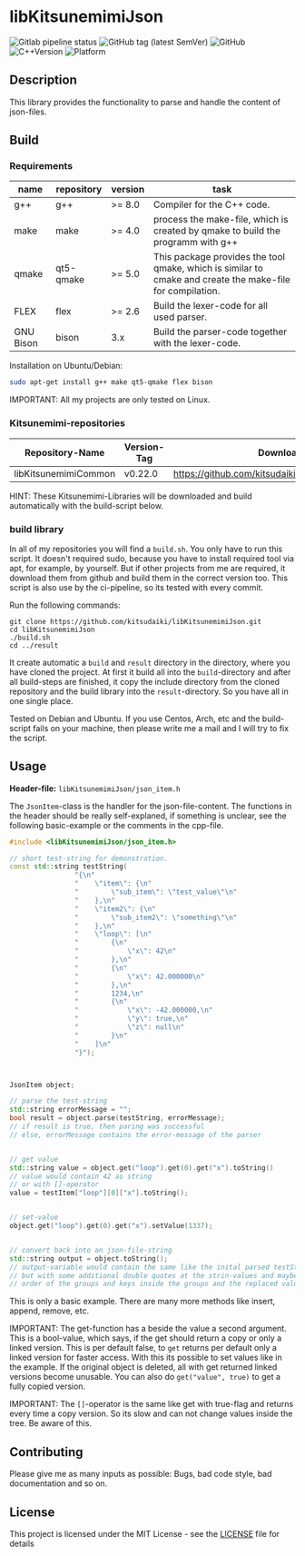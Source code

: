 # libKitsunemimiJson

![Gitlab pipeline status](https://img.shields.io/gitlab/pipeline/kitsudaiki/libKitsunemimiJson?label=build%20and%20test&style=flat-square)
![GitHub tag (latest SemVer)](https://img.shields.io/github/v/tag/kitsudaiki/libKitsunemimiJson?label=version&style=flat-square)
![GitHub](https://img.shields.io/github/license/kitsudaiki/libKitsunemimiJson?style=flat-square)
![C++Version](https://img.shields.io/badge/c%2B%2B-17-blue?style=flat-square)
![Platform](https://img.shields.io/badge/platform-Linux--x64-lightgrey?style=flat-square)

## Description

This library provides the functionality to parse and handle the content of json-files. 

## Build

### Requirements

name | repository | version | task
--- | --- | --- | ---
g++ | g++ | >= 8.0 | Compiler for the C++ code.
make | make | >= 4.0 | process the make-file, which is created by qmake to build the programm with g++
qmake | qt5-qmake | >= 5.0 | This package provides the tool qmake, which is similar to cmake and create the make-file for compilation.
FLEX | flex | >= 2.6 | Build the lexer-code for all used parser.
GNU Bison | bison | 3.x | Build the parser-code together with the lexer-code.

Installation on Ubuntu/Debian:

```bash
sudo apt-get install g++ make qt5-qmake flex bison
```

IMPORTANT: All my projects are only tested on Linux. 

### Kitsunemimi-repositories

Repository-Name | Version-Tag | Download-Path
--- | --- | ---
libKitsunemimiCommon | v0.22.0 |  https://github.com/kitsudaiki/libKitsunemimiCommon.git

HINT: These Kitsunemimi-Libraries will be downloaded and build automatically with the build-script below.

### build library

In all of my repositories you will find a `build.sh`. You only have to run this script. It doesn't required sudo, because you have to install required tool via apt, for example, by yourself. But if other projects from me are required, it download them from github and build them in the correct version too. This script is also use by the ci-pipeline, so its tested with every commit.


Run the following commands:

```
git clone https://github.com/kitsudaiki/libKitsunemimiJson.git
cd libKitsunemimiJson
./build.sh
cd ../result
```

It create automatic a `build` and `result` directory in the directory, where you have cloned the project. At first it build all into the `build`-directory and after all build-steps are finished, it copy the include directory from the cloned repository and the build library into the `result`-directory. So you have all in one single place.

Tested on Debian and Ubuntu. If you use Centos, Arch, etc and the build-script fails on your machine, then please write me a mail and I will try to fix the script.


## Usage

**Header-file:** `libKitsunemimiJson/json_item.h`

The `JsonItem`-class is the handler for the json-file-content. The functions in the header should be really self-explaned, if something is unclear, see the following basic-example or the comments in the cpp-file.

```cpp
#include <libKitsunemimiJson/json_item.h>

// short test-string for demonstration. 
const std::string testString(
                "{\n"
                "    \"item\": {\n"
                "        \"sub_item\": \"test_value\"\n"
                "    },\n"
                "    \"item2\": {\n"
                "        \"sub_item2\": \"something\"\n"
                "    },\n"
                "    \"loop\": [\n"
                "        {\n"
                "            \"x\": 42\n"
                "        },\n"
                "        {\n"
                "            \"x\": 42.000000\n"
                "        },\n"
                "        1234,\n"
                "        {\n"
                "            \"x\": -42.000000,\n"
                "            \"y\": true,\n"
                "            \"z\": null\n"
                "        }\n"
                "    ]\n"
                "}");



JsonItem object;

// parse the test-string
std::string errorMessage = "";
bool result = object.parse(testString, errorMessage);
// if result is true, then paring was successful
// else, errorMessage contains the error-message of the parser


// get value
std::string value = object.get("loop").get(0).get("x").toString()
// value would contain 42 as string
// or with []-operator
value = testItem["loop"][0]["x"].toString();


// set-value
object.get("loop").get(0).get("x").setValue(1337);


// convert back into an json-file-string
std::string output = object.toString();
// output-variable would contain the same like the inital parsed testString
// but with some additional double quotes at the strin-values and maybe another 
// order of the groups and keys inside the groups and the replaced value
```

This is only a basic example. There are many more methods like insert, append, remove, etc.


IMPORTANT: The get-function has a beside the value a second argument. This is a bool-value, which says, if the get should return a copy or only a linked version. This is per default false, to `get` returns per default only a linked version for faster access. With this its possible to set values like in the example. If the original object is deleted, all with get returned linked versions become unusable. You can also do `get("value", true)` to get a fully copied version. 

IMPORTANT: The `[]`-operator is the same like get with true-flag and returns every time a copy version. So its slow and can not change values inside the tree. Be aware of this.


## Contributing

Please give me as many inputs as possible: Bugs, bad code style, bad documentation and so on.

## License

This project is licensed under the MIT License - see the [LICENSE](LICENSE) file for details
